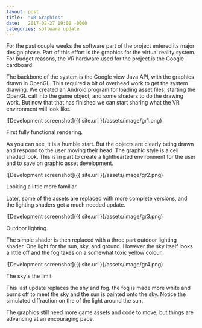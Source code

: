 ```yaml
---
layout: post
title:  "VR Graphics"
date:   2017-02-27 19:00 -0000
categories: software update
---
```


For the past couple weeks the software part of the project entered its major design phase. Part of this effort is the graphics for the virtual reality system. For budget reasons, the VR hardware used for the project is the Google cardboard.

The backbone of the system is the Google view Java API, with the graphics drawn in OpenGL. This required a bit of overhead work to get the system drawing. We created an Android program for loading asset files, starting the OpenGL call into the game object, and some shaders to do the drawing work. But now that that has finished we can start sharing what the VR environment will look like.

![Development screenshot]({{ site.url }}/assets/image/gr1.png)
<div class="caption">First fully functional rendering.</div>

As you can see, it is a humble start. But the objects are clearly being drawn and respond to the user moving their head. The graphic style is a cell shaded look. This is in part to create a lighthearted environment for the user and to save on graphic asset development.

![Development screenshot]({{ site.url }}/assets/image/gr2.png)
<div class="caption">Looking a little more familiar.</div>

Later, some of the assets are replaced with more complete versions, and the lighting shaders get a much needed update.

![Development screenshot]({{ site.url }}/assets/image/gr3.png)
<div class="caption">Outdoor lighting.</div>

The simple shader is then replaced with a three part outdoor lighting shader. One light for the sun, sky, and ground. However the sky itself looks a little off and the fog takes on a somewhat toxic yellow colour.

![Development screenshot]({{ site.url }}/assets/image/gr4.png)
<div class="caption">The sky's the limit</div>

This last update replaces the shy and fog. the fog is made more white and burns off to meet the sky and the sun is painted onto the sky. Notice the simulated diffraction on the of the light around the sun.

The graphics still need more game assets and code to move, but things are advancing at an encouraging pace.
